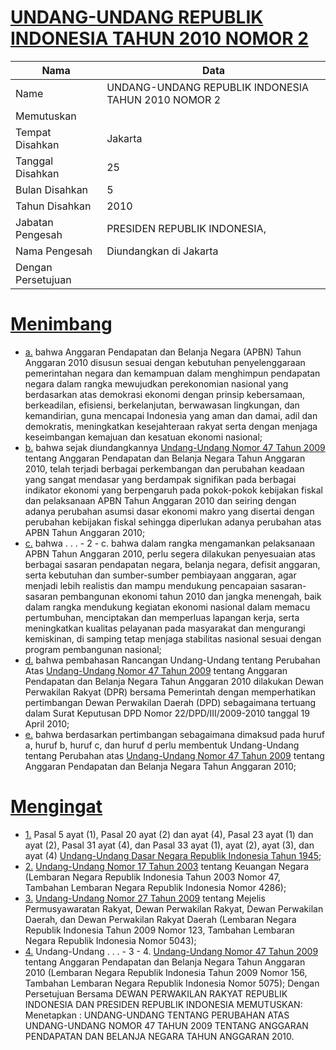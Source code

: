 # [UNDANG-UNDANG REPUBLIK INDONESIA TAHUN 2010 NOMOR 2](http://example.org/legal/document/uu/2010/2)

| Nama | Data |
| ------ | ----- |
|Name|UNDANG-UNDANG REPUBLIK INDONESIA TAHUN 2010 NOMOR 2|
|Memutuskan||
|Tempat Disahkan|Jakarta|
|Tanggal Disahkan|25|
|Bulan Disahkan|5|
|Tahun Disahkan|2010|
|Jabatan Pengesah|PRESIDEN REPUBLIK INDONESIA,|
|Nama Pengesah|Diundangkan di Jakarta|
|Dengan Persetujuan||
# [Menimbang](http://example.org/legal/document/uu/2010/2/menimbang)

* [a.](http://example.org/legal/document/uu/2010/2/menimbang/point/a) bahwa Anggaran Pendapatan dan Belanja Negara (APBN) Tahun Anggaran 2010 disusun sesuai dengan kebutuhan penyelenggaraan pemerintahan negara dan kemampuan dalam menghimpun pendapatan negara dalam rangka mewujudkan perekonomian nasional yang berdasarkan atas demokrasi ekonomi dengan prinsip kebersamaan, berkeadilan, efisiensi, berkelanjutan, berwawasan lingkungan, dan kemandirian, guna mencapai Indonesia yang aman dan damai, adil dan demokratis, meningkatkan kesejahteraan rakyat serta dengan menjaga keseimbangan kemajuan dan kesatuan ekonomi nasional;
* [b.](http://example.org/legal/document/uu/2010/2/menimbang/point/b) bahwa sejak diundangkannya [Undang-Undang Nomor 47 Tahun 2009](http://example.org/legal/document/uu/2009/47) tentang Anggaran Pendapatan dan Belanja Negara Tahun Anggaran 2010, telah terjadi berbagai perkembangan dan perubahan keadaan yang sangat mendasar yang berdampak signifikan pada berbagai indikator ekonomi yang berpengaruh pada pokok-pokok kebijakan fiskal dan pelaksanaan APBN Tahun Anggaran 2010 dan seiring dengan adanya perubahan asumsi dasar ekonomi makro yang disertai dengan perubahan kebijakan fiskal sehingga diperlukan adanya perubahan atas APBN Tahun Anggaran 2010;
* [c.](http://example.org/legal/document/uu/2010/2/menimbang/point/c) bahwa . . . - 2 - c. bahwa dalam rangka mengamankan pelaksanaan APBN Tahun Anggaran 2010, perlu segera dilakukan penyesuaian atas berbagai sasaran pendapatan negara, belanja negara, defisit anggaran, serta kebutuhan dan sumber-sumber pembiayaan anggaran, agar menjadi lebih realistis dan mampu mendukung pencapaian sasaran-sasaran pembangunan ekonomi tahun 2010 dan jangka menengah, baik dalam rangka mendukung kegiatan ekonomi nasional dalam memacu pertumbuhan, menciptakan dan memperluas lapangan kerja, serta meningkatkan kualitas pelayanan pada masyarakat dan mengurangi kemiskinan, di samping tetap menjaga stabilitas nasional sesuai dengan program pembangunan nasional;
* [d.](http://example.org/legal/document/uu/2010/2/menimbang/point/d) bahwa pembahasan Rancangan Undang-Undang tentang Perubahan Atas [Undang-Undang Nomor 47 Tahun 2009](http://example.org/legal/document/uu/2009/47) tentang Anggaran Pendapatan dan Belanja Negara Tahun Anggaran 2010 dilakukan Dewan Perwakilan Rakyat (DPR) bersama Pemerintah dengan memperhatikan pertimbangan Dewan Perwakilan Daerah (DPD) sebagaimana tertuang dalam Surat Keputusan DPD Nomor 22/DPD/III/2009-2010 tanggal 19 April 2010;
* [e.](http://example.org/legal/document/uu/2010/2/menimbang/point/e) bahwa berdasarkan pertimbangan sebagaimana dimaksud pada huruf a, huruf b, huruf c, dan huruf d perlu membentuk Undang-Undang tentang Perubahan atas [Undang-Undang Nomor 47 Tahun 2009](http://example.org/legal/document/uu/2009/47) tentang Anggaran Pendapatan dan Belanja Negara Tahun Anggaran 2010;
# [Mengingat](http://example.org/legal/document/uu/2010/2/mengingat)

* [1.](http://example.org/legal/document/uu/2010/2/mengingat/point/0001) Pasal 5 ayat (1), Pasal 20 ayat (2) dan ayat (4), Pasal 23 ayat (1) dan ayat (2), Pasal 31 ayat (4), dan Pasal 33 ayat (1), ayat (2), ayat (3), dan ayat (4) [Undang-Undang Dasar Negara Republik Indonesia Tahun 1945](http://example.org/legal/document/uu);
* [2.](http://example.org/legal/document/uu/2010/2/mengingat/point/0002) [Undang-Undang Nomor 17 Tahun 2003](http://example.org/legal/document/uu/2003/17) tentang Keuangan Negara (Lembaran Negara Republik Indonesia Tahun 2003 Nomor 47, Tambahan Lembaran Negara Republik Indonesia Nomor 4286);
* [3.](http://example.org/legal/document/uu/2010/2/mengingat/point/0003) [Undang-Undang Nomor 27 Tahun 2009](http://example.org/legal/document/uu/2009/27) tentang Mejelis Permusyawaratan Rakyat, Dewan Perwakilan Rakyat, Dewan Perwakilan Daerah, dan Dewan Perwakilan Rakyat Daerah (Lembaran Negara Republik Indonesia Tahun 2009 Nomor 123, Tambahan Lembaran Negara Republik Indonesia Nomor 5043);
* [4.](http://example.org/legal/document/uu/2010/2/mengingat/point/0004) Undang-Undang . . . - 3 - 4. [Undang-Undang Nomor 47 Tahun 2009](http://example.org/legal/document/uu/2009/47) tentang Anggaran Pendapatan dan Belanja Negara Tahun Anggaran 2010 (Lembaran Negara Republik Indonesia Tahun 2009 Nomor 156, Tambahan Lembaran Negara Republik Indonesia Nomor 5075); Dengan Persetujuan Bersama DEWAN PERWAKILAN RAKYAT REPUBLIK INDONESIA DAN PRESIDEN REPUBLIK INDONESIA MEMUTUSKAN: Menetapkan : UNDANG-UNDANG TENTANG PERUBAHAN ATAS UNDANG-UNDANG NOMOR 47 TAHUN 2009 TENTANG ANGGARAN PENDAPATAN DAN BELANJA NEGARA TAHUN ANGGARAN 2010.